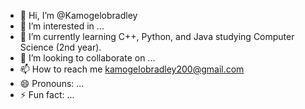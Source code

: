 - 👋 Hi, I’m @Kamogelobradley
- 👀 I’m interested in ...
- 🌱 I’m currently learning C++, Python, and Java studying Computer Science (2nd year).
- 💞️ I’m looking to collaborate on ...
- 📫 How to reach me kamogelobradley200@gmail.com
- 😄 Pronouns: ...
- ⚡ Fun fact: ...

<!---
Kamogelobradley200/Kamogelobradley200 is a ✨ special ✨ repository because its `README.md` (this file) appears on your GitHub profile.
You can click the Preview link to take a look at your changes.
--->
